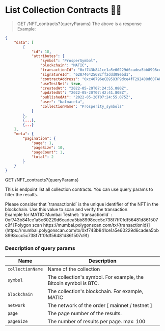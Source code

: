 # List Collection Contracts 🕌📰

> GET /NFT_contracts?{queryParams}
> The above is a response Example:

```json
{
    "data": [
        {
            "id": 18,
            "attributes": {
                "symbol": "ProsperSymbol",
                "blockchain": "MATIC",
                "transactionId": "0xf743b841ce1a5e60229d6cadea5bb8998ccc5c738f7ff0fdf56481d861507c9f",
                "signatureId": "62874642568cff2ddd08ebd1",
                "contractAddress": "0xc40796eCB9583F9dce4fF292408d60FAFBa6e16E",
                "useTestNet": true,
                "createdAt": "2022-05-20T07:24:55.080Z",
                "updatedAt": "2022-05-20T07:42:41.808Z",
                "publishedAt": "2022-05-20T07:24:55.075Z",
                "user": "balmacefa",
                "collectionName": "Prosperity_symbols"
            }
        },
        {...},
        {...}
    ],
    "meta": {
        "pagination": {
            "page": 1,
            "pageSize": 10,
            "pageCount": 1,
            "total": 2
        }
    }
}

```
<aside class="notice">
GET /NFT_contracts?{queryParams}
</aside>


This is endpoint list all collection contracts.
You can use query params to filter the results.

<aside class="warning">
Please consider that `transactionId` is the unique identifier of the NFT in the blockchain.
Use this value to scan and verify the transaction.
</aside>
Example for MATIC Mumbai Testnet:
`transactionId` : 0xf743b841ce1a5e60229d6cadea5bb8998ccc5c738f7ff0fdf56481d861507c9f
[Polygon scan https://mumbai.polygonscan.com/tx/{transactionId}](https://mumbai.polygonscan.com/tx/0xf743b841ce1a5e60229d6cadea5bb8998ccc5c738f7ff0fdf56481d861507c9f)



### Description of query params

| Name | Description |
| ---- | ----------- |
`collectionName` | Name of the collection |
`symbol` | The collection's symbol. For example, the Bitcoin symbol is BTC. |
`blockchain` | The collection's blockchain. For example, MATIC |
`network` | The network of the order [ mainnet / testnet ] |
`page` | The page number of the results. |
`pageSize` | The number of results per page. max: 100 |





